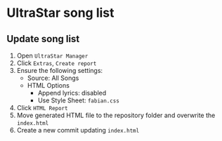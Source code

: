 # UltraStar song list

## Update song list
1. Open `UltraStar Manager`
2. Click `Extras`, `Create report`
3. Ensure the following settings:
   - Source: All Songs
   - HTML Options
     - Append lyrics: disabled
     - Use Style Sheet: `fabian.css`
4. Click `HTML Report`
5. Move generated HTML file to the repository folder and overwrite the `index.html`
6. Create a new commit updating `index.html`
